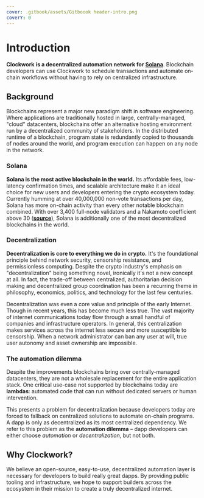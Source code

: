 ```yaml
---
cover: .gitbook/assets/Gitboook header-intro.png
coverY: 0
---
```


# Introduction

**Clockwork** **is a decentralized automation network for** [**Solana**](https://solana.com/). Blockchain developers can use Clockwork to schedule transactions and automate on-chain workflows without having to rely on centralized infrastructure.&#x20;

## **Background**

Blockchains represent a major new paradigm shift in software engineering. Where applications are traditionally hosted in large, centrally-managed, "cloud" datacenters, blockchains offer an alternative hosting environment run by a decentralized community of stakeholders. In the distributed runtime of a blockchain, program state is redundantly copied to thousands of nodes around the world, and program execution can happen on any node in the network.&#x20;

### Solana

**Solana is the most active blockchain in the world.** Its affordable fees, low-latency confirmation times, and scalable architecture make it an ideal choice for new users and developers entering the crypto ecosystem today. Currently humming at over 40,000,000 non-vote transactions per day, Solana has more on-chain activity than every other notable blockchain combined. With over 3,400 full-node validators and a Nakamoto coefficient above 30 ([**source**](https://solana.com/news/validator-health-report-august-2022)), Solana is additionally one of the most decentralized blockchains in the world.

### Decentralization

**Decentralization is core to everything we do in crypto.** It's the foundational principle behind network security, censorship resistance, and permissionless computing. Despite the crypto industry's emphasis on "decentralization" being something novel, ironically it's not a new concept at all. In fact, the trade-off between centralized, authoritarian decision making and decentralized group coordination has been a recurring theme in philosophy, economics, politics, and technology for the last few centuries.&#x20;

Decentralization was even a core value and principle of the early Internet. Though in recent years, this has become much less true. The vast majority of internet communications today flow through a small handful of companies and infrastructure operators. In general, this centralization makes services across the internet less secure and more susceptible to censorship. When a network administrator can ban any user at will, true user autonomy and asset ownership are impossible.&#x20;

### The automation dilemma

Despite the improvements blockchains bring over centrally-managed datacenters, they are not a wholesale replacement for the entire application stack. One critical use-case not supported by blockchains today are **lambdas**: automated code that can run without dedicated servers or human intervention.&#x20;

This presents a problem for decentralization because developers today are forced to fallback on centralized solutions to automate on-chain programs. A dapp is only as decentralized as its most centralized dependency. We refer to this problem as the **automation dilemma** – dapp developers can either choose _automation_ or _decentralization_, but not both.&#x20;

## Why Clockwork?&#x20;

We believe an open-source, easy-to-use, decentralized automation layer is necessary for developers to build really great dapps. By providing public tooling and infrastructure, we hope to support builders across the ecosystem in their mission to create a truly decentralized internet.&#x20;
